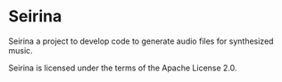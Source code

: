 # Seirina

Seirina a project to develop code to generate audio files for synthesized
music.

Seirina is licensed under the terms of the Apache License 2.0.

